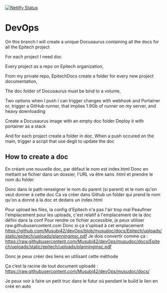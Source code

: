 [ ![Netlify Status](https://api.netlify.com/api/v1/badges/ee87c487-49d6-4714-93a7-c79668a10265/deploy-status)](https://app.netlify.com/sites/musudocs/deploys)

# DevOps

On this branch I will create a unique Docusaurus containing all the docs for all the Epitech project

For each project I need doc

Every project as a repo on Epitech organization,

From my private repo, EpitechDocs create a folder for every new project documentation,

The doc folder of Docusaurus must be bind to a volume,

Two options when I push I can trigger changes with webhook and Portainer or,
trigger a GitHub runner, that implies 1.9Gb of runner on my server, and heavy downloading

Create a Docusaurus image with an empty doc folder
Deploy it with portainer as a stack

And for each project create a folder in doc,
When a push occured on the main, trigger a script that use degit to update the doc

## How to create a doc

En créant une nouvelle doc, par défaut le nom est index.html
Donc en mettant se fichier dans un dossier,
l'URL va être sans .html et prendre le nom du folder

Donc dans le path renseigner le nom du parent (si parent) et le nom qu'on veut donner à cette doc
Ca va créer dans Github un folder qui prend le nom qu'on a donné à la doc et dedans un index.html

Pour upload les files, la config d'Epitech n'a pas l'air trop mal
Peaufiner l'emplacement pour les uploads, c'est relatif à l'emplacement de la doc défini dans la conf
Pour rendre ce fichier accessible, je peux utiliser raw.githubusercontent.com
Donc si ça s'upload à cet emplacement https://github.com/Musubi42/devOps/blob/musudoc/docs/Epitech/uploads/static/epitech/uploads/planningmsc.pdf
Je dois convertir comme ça : https://raw.githubusercontent.com/Musubi42/devOps/musudoc/docs/Epitech/uploads/static/epitech/uploads/planningmsc.pdf

Donc je peux créer des liens en utilisant cette méthode

Ça c’est la racine de tout document uploadé : <https://raw.githubusercontent.com/Musubi42/devOps/musudoc/docs/>

 Je peux voir à faire un petit truc dans le futur où pendant le build le lien en créé en auto